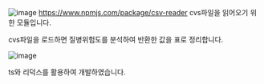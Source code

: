 ![image](https://user-images.githubusercontent.com/48370840/105961314-b2398200-60c1-11eb-900e-929476d00c0b.png)
https://www.npmjs.com/package/csv-reader
cvs파일을 읽어오기 위한 모듈입니다.

cvs파일을 로드하면 질병위험도를 분석하여 반환한 값을 표로 정리합니다.

![image](https://user-images.githubusercontent.com/48370840/105961600-0cd2de00-60c2-11eb-89e2-bf3fce712212.png)


ts와 리덕스를 활용하여 개발하였습니다.

